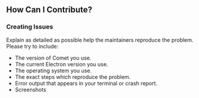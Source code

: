 ## How Can I Contribute?

### Creating Issues

Explain as detailed as possible help the maintainers reproduce the problem. Please try to include:
* The version of Comet you use.
* The current Electron version you use.
* The operating system you use.
* The exact steps which reproduce the problem.
* Error output that appears in your terminal or crash report.
* Screenshots
